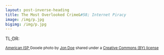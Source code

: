 ```yaml
---
layout: post-inverse-heading
title: The Most Overlooked Crime&#58; Internet Piracy
image: /img/p.jpg
bigimg: /img/p.jpg
---
```

TL;DR:

























<small> <a title="No Internet" href="https://www.google.com/search?site=imghp&tbm=isch&q=internet%20piracy&tbs=sur:fmc#imgrc=Cm9QwvMba3PDxM:">American ISP
</a> Gooele photo by <a href="https://www.youtube.com/channel/UCvOLvT-RpXU69uNZhjfmyCA">Jon Doe</a> shared under a <a href="https://creativecommons.org/licenses/by/2.0/">
Creative Commons (BY) license</a> </small>
